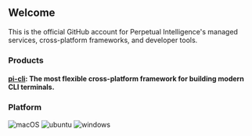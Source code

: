 ## Welcome
This is the official GitHub account for Perpetual Intelligence's managed services, cross-platform frameworks, and developer tools.

### Products
#### [pi-cli](https://github.com/perpetualintelligence/cli): The most flexible cross-platform framework for building modern CLI terminals.

### Platform
![macOS](https://img.shields.io/badge/macOS-grey?style=flat-square&logo=macos)
![ubuntu](https://img.shields.io/badge/ubuntu-grey?style=flat-square&logo=ubuntu)
![windows](https://img.shields.io/badge/windows-grey?style=flat-square&logo=windows)


